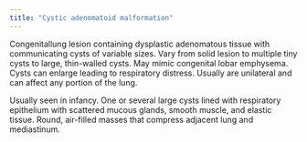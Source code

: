```yaml
---
title: "Cystic adenomatoid malformation"
---
```

Congenitallung lesion containing dysplastic adenomatous tissue with communicating cysts of variable sizes. Vary from solid lesion to multiple tiny cysts to large, thin-walled cysts. May mimic congenital lobar emphysema. Cysts can enlarge leading to respiratory distress. Usually are unilateral and can affect any portion of the lung.

Usually seen in infancy. One or several large cysts lined with respiratory epithelium with scattered mucous glands, smooth muscle, and elastic tissue. Round, air-filled masses that compress adjacent lung and mediastinum.

